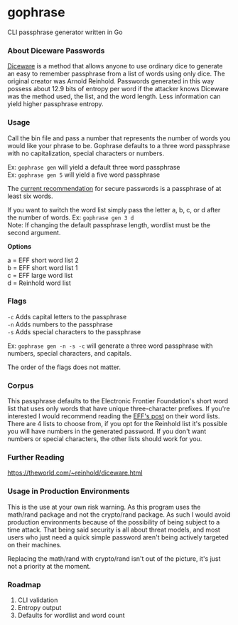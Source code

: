 # gophrase
CLI passphrase generator written in Go

### About Diceware Passwords
[Diceware](https://en.wikipedia.org/wiki/Diceware) is a method that allows anyone to use ordinary dice to generate an easy to remember passphrase
from a list of words using only dice. The original creator was Arnold Reinhold. Passwords generated in this
way possess about 12.9 bits of entropy per word if the attacker knows Diceware was the method used, the list, 
and the word length. Less information can yield higher passphrase entropy. 

### Usage 
Call the bin file and pass a number that represents the number of words you would like your phrase to be. 
Gophrase defaults to a three word passphrase with no capitalization, special characters or numbers.

Ex: `gophrase gen` will yield a default three word passphrase  
Ex: `gophrase gen 5` will yield a five word passphrase

The [current recommendation](http://world.std.com/~reinhold/dicewarefaq.html#howlong) for secure passwords is a passphrase of at least six words.

If you want to switch the word list simply pass the letter a, b, c, or d after the number of words.
Ex: `gophrase gen 3 d`  
Note: If changing the default passphrase length, wordlist must be the second argument. 

**Options**

a = EFF short word list 2  
b = EFF short word list 1  
c = EFF large word list  
d = Reinhold word list  

### Flags
`-c` Adds capital letters to the passphrase  
`-n` Adds numbers to the passphrase   
`-s` Adds special characters to the passphrase  

Ex: `gophrase gen -n -s -c` will generate a three word passphrase with numbers, special characters, and capitals. 

The order of the flags does not matter. 

### Corpus 

This passphrase defaults to the Electronic Frontier Foundation's short word list that uses only words that have unique three-character prefixes. If you're interested I would recommend reading the [EFF's post](https://www.eff.org/deeplinks/2016/07/new-wordlists-random-passphrases) on their word lists. 
There are 4 lists to choose from, if you opt for the Reinhold list it's possible you will have numbers in the generated password. 
If you don't want numbers or special characters, the other lists should work for you.

### Further Reading
https://theworld.com/~reinhold/diceware.html

### Usage in Production Environments
This is the use at your own risk warning. As this program uses the math/rand package and not the crypto/rand package. As such I would avoid production 
environments because of the possibility of being subject to a time attack. That being said security is all about 
threat models, and most users who just need a quick simple password aren't being actively targeted on their machines. 

Replacing the math/rand with crypto/rand isn't out of the picture, it's just not a priority at the moment.
 
### Roadmap

1. CLI validation
2. Entropy output
3. Defaults for wordlist and word count